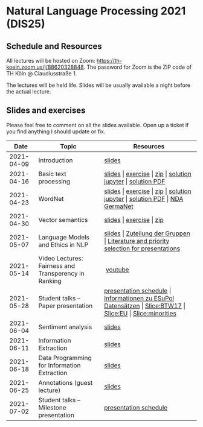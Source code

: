 # Natural Language Processing 2021 (DIS25)

## Schedule and Resources 

All lectures will be hosted on Zoom: https://th-koeln.zoom.us/j/88620328848. The password for Zoom is the ZIP code of TH Köln @ Claudiusstraße 1. 

The lectures will be held life. Slides will be usually available a night before the actual lecture. 

## Slides and exercises

Please feel free to comment on all the slides available. Open up a ticket if you find anything I should update or fix. 


| Date       | Topic                                 | Resources      |
|------------|---------------------------------------|----------------|
| 2021-04-09 | Introduction                          | [slides](slides/DIS25-01-Introduction.pdf) |
| 2021-04-16 | Basic text processing                 | [slides](slides/DIS25-02-BasicTextProcessing.pdf) \| [exercise](tutorials/DIS25_tutorial_1.pdf) \| [zip](tutorials/DIS25_tutorial_1.zip) \| [solution jupyter](tutorials/DIS25_1_solution.ipynb) \| [solution PDF](tutorials/DIS25_1_solution.pdf)  |
| 2021-04-23 | WordNet                               | [slides](slides/DIS25-03-WordNet.pdf) \| [exercise](tutorials/DIS25_tutorial_2.pdf) \| [zip](tutorials/DIS25_tutorial_2.zip) \| [solution jupyter](tutorials/DIS25_2_solution.ipynb) \| [solution PDF](tutorials/DIS25_2_solution.pdf) \| [NDA GermaNet](tutorials/Classroom-Student-Germanet.pdf) |
| 2021-04-30 | Vector semantics                      | [slides](slides/DIS25-04-VectorSemantics.pdf) \| [exercise](tutorials/DIS25_tutorial_3.pdf) \| [zip](tutorials/DIS25_tutorial_3.zip) |
| 2021-05-07 | Language Models and Ethics in NLP     | [slides](slides/DIS25-05-LM-Ethics.pdf) \| [Zuteilung der Gruppen](groups.md) \| [Literature and priority selection for presentations](tutorials/DIS25_Literaturliste.pdf) |
| 2021-05-14 | Video Lectures: Fairness and Transperency in Ranking | [youtube](https://www.youtube.com/watch?v=keGPIxQVTY4)|
| 2021-05-28 | Student talks – Paper presentation    | [presentation schedule](schedule-2021-05-28.md) \| [Informationen zu ESuPol Datensätzen](ESuPol_Datensätze_Übersicht.pdf) \| [Slice:BTW17](suggestions_btw17_slice.csv) \| [Slice:EU](suggestions_eu_slice.csv) \| [Slice:minorities](suggestions_minorities_slice.csv) |
| 2021-06-04 | Sentiment analysis                    | [slides](slides/DIS25-08-Sentiments.pdf) |
| 2021-06-11 | Information Extraction                | [slides](slides/DIS25-09-infoextract.pdf)|
| 2021-06-18 | Data Programming for Information Extraction  | [slides](slides/DIS25-10-infoextract2.pdf) |
| 2021-06-25 | Annotations (guest lecture)           | [slides](slides/DIS25-11-annotations.pdf) | 
| 2021-07-02 | Student talks – Milestone presentation| [presentation schedule](schedule-2021-07-02.md) |







